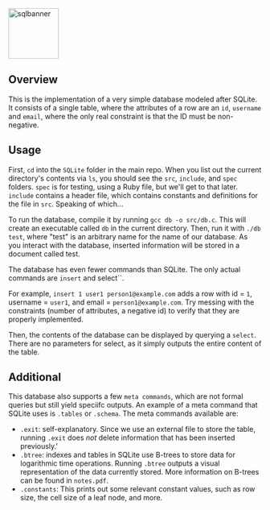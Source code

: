 <img src="https://github.com/user-attachments/assets/056e16ff-bcef-447a-b4de-223066c7a3d1" alt="sqlbanner" width="100"/>

## Overview
This is the implementation of a very simple database modeled after SQLite. 
It consists of a single table, where the attributes of a row are an `id`, `username` and `email`, where the only real constraint is that the ID must be non-negative.

## Usage
First, ``cd`` into the ``SQLite`` folder in the main repo.
When you list out the current directory's contents via `ls`, you should see the `src`, `include`, and `spec` folders. 
`spec` is for testing, using a Ruby file, but we'll get to that later.
`include` contains a header file, which contains constants and definitions for the file in `src`. Speaking of which...

To run the database, compile it by running ```gcc db -o src/db.c```. This will create an executable called `db` in the current directory. 
Then, run it with `./db test`, where "test" is an arbitrary name for the name of our database. As you interact with the database, inserted information will be stored in a document called test.

The database has even fewer commands than SQLite. The only actual commands are ``insert`` and select``. 

For example, ``insert 1 user1 person1@example.com`` adds a row with id = `1`, username = `user1`, and email = `person1@example.com`. Try messing with the constraints (number of attributes, a negative id) to verify that they are properly implemented.

Then, the contents of the database can be displayed by querying a `select`. There are no parameters for select, as it simply outputs the entire content of the table. 

## Additional
This database also supports a few ``meta commands``, which are not formal queries but still yield speciifc outputs. An example of a meta command that SQLite uses is ``.tables`` or ``.schema``. 
The meta commands available are:
  - `.exit`: self-explanatory. Since we use an external file to store the table, running `.exit` does _not_ delete information that has been inserted previously.'
  - `.btree`: indexes and tables in SQLite use B-trees to store data for logarithmic time operations. Running `.btree` outputs a visual representation of the data currently stored. More information on B-trees can be found in ``notes.pdf``.
  - `.constants`: This prints out some relevant constant values, such as row size, the cell size of a leaf node, and more.

